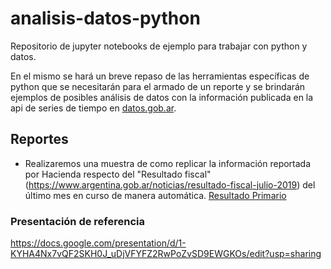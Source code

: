 # analisis-datos-python
Repositorio de jupyter notebooks de ejemplo para trabajar con python y datos.

En el mismo se hará un breve repaso de las herramientas específicas de python que se necesitarán para el armado de un reporte y se brindarán ejemplos de posibles análisis de datos con la información publicada en la api de series de tiempo en [datos.gob.ar](https://datos.gob.ar/series/api).

## Reportes

 
*  Realizaremos una muestra de como replicar la información reportada por Hacienda respecto del "Resultado fiscal" (https://www.argentina.gob.ar/noticias/resultado-fiscal-julio-2019) del último mes en curso de manera automática. [Resultado Primario](https://datosgobar.github.io/analisis-datos-python/Ejercicios/reportes/resultado-primario.html)



### Presentación de referencia  
https://docs.google.com/presentation/d/1-KYHA4Nx7vQF2SKH0J_uDjVFYFZ2RwPoZvSD9EWGKOs/edit?usp=sharing
